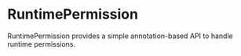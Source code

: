 # RuntimePermission
RuntimePermission provides a simple annotation-based API to handle runtime permissions.
